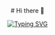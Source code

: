 <p align="center">
  # Hi there 👋
</p>

<p align="center" style="margin-top="20px"">
<a href="https://git.io/typing-svg">
<img src="https://readme-typing-svg.demolab.com?font=Fira+Code&size=30&duration=3000&pause=1000&color=150000&center=true&vCenter=true&multiline=true&random=true&width=435&height=300&lines=Welcome+to+my+home+page!" alt="Typing SVG" />
</a>
</p>
<!--
**lkjj-lkjj/lkjj-lkjj** is a ✨ _special_ ✨ repository because its `README.md` (this file) appears on your GitHub profile.

Here are some ideas to get you started:

- 🔭 I’m currently working on ...
- 🌱 I’m currently learning ...
- 👯 I’m looking to collaborate on ...
- 🤔 I’m looking for help with ...
- 💬 Ask me about ...
- 📫 How to reach me: ...
- 😄 Pronouns: ...
- ⚡ Fun fact: ...
-->
